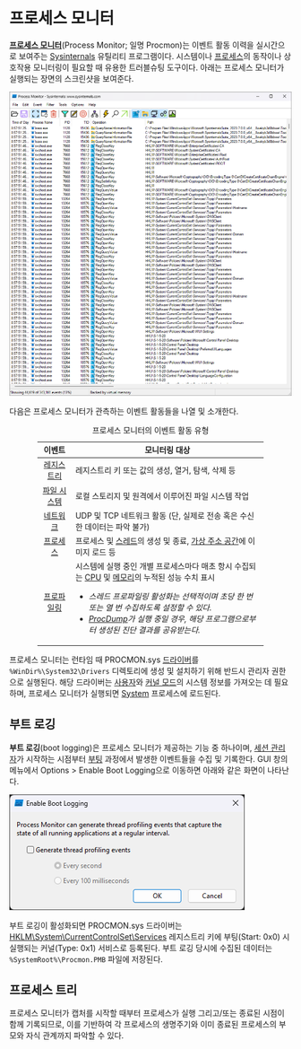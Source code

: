 # 프로세스 모니터
**[프로세스 모니터](https://aka.ms/procmon)**(Process Monitor; 일명 Procmon)는 이벤트 활동 이력을 실시간으로 보여주는 [Sysinternals](Sysinternals.md) 유틸리티 프로그램이다. 시스템이나 [프로세스](Process.md)의 동작이나 상호작용 모니터링이 필요할 때 유용한 트러블슈팅 도구이다. 아래는 프로세스 모니터가 실행되는 장면의 스크린샷을 보여준다.

![프로세스 모니터 유틸리티 프로그램](./images/sysinternals_procmon.png)

다음은 프로세스 모니터가 관측하는 이벤트 활동들을 나열 및 소개한다.

<table style="width: 80%; margin-left: auto; margin-right: auto;"><caption style="caption-side: top;">프로세스 모니터의 이벤트 활동 유형</caption><colgroup><col style="width: 15%;"/><col style="width: 85%;"/></colgroup><thead><tr><th style="text-align: center;">이벤트</th><th style="text-align: center;">모니터링 대상</th></tr></thead><tbody><tr><td style="text-align: center;"><a href="Registry.md">레지스트리</a></td><td>레지스트리 키 또는 값의 생성, 열거, 탐색, 삭제 등</td></tr><tr><td style="text-align: center;"><a href="FileSystem.md">파일 시스템</a></td><td>로컬 스토리지 및 원격에서 이루어진 파일 시스템 작업</td></tr><tr><td style="text-align: center;"><a href="Network.md">네트워크</a></td><td>UDP 및 TCP 네트워크 활동 (단, 실제로 전송 혹은 수신한 데이터는 파악 불가)</td></tr><tr><td style="text-align: center;"><a href="Process.md">프로세스</a></td><td>프로세스 및 <a href="Process.md#스레드">스레드</a>의 생성 및 종료, <a href="Process.md#가상-주소-공간">가상 주소 공간</a>에 이미지 로드 등</td></tr><tr><td style="text-align: center;"><a href="https://en.wikipedia.org/wiki/Profiling_(computer_programming)">프로파일링</a></td><td>시스템에 실행 중인 개별 프로세스마다 매초 항시 수집되는 <a href="Processor.md">CPU</a> 및 <a href="Memory.md">메모리</a>의 누적된 성능 수치 표시<ul><li><i>스레드 프로파일링 활성화는 선택적이며 초당 한 번 또는 열 번 수집하도록 설정할 수 있다.</i></li><li><i><a href="ProcDump.md">ProcDump</a>가 실행 중일 경우, 해당 프로그램으로부터 생성된 진단 결과를 공유받는다.</i></li></ul></td></tr></tbody></table>

프로세스 모니터는 런타임 때 PROCMON.sys [드라이버](Driver.md#드라이버)를 `%WinDir%\System32\Drivers` 디렉토리에 생성 및 설치하기 위해 반드시 관리자 권한으로 실행된다. 해당 드라이버는 [사용자](Processor.md#권한-수준)와 [커널 모드](Processor.md#권한-수준)의 시스템 정보를 가져오는 데 필요하며, 프로세스 모니터가 실행되면 [System](Process.md#시스템-프로세스) 프로세스에 로드된다.

## 부트 로깅
**부트 로깅**(boot logging)은 프로세스 모니터가 제공하는 기능 중 하나이며, [세션 관리자](Process.md#세션-관리자)가 시작하는 시점부터 [부팅](Boot.md) 과정에서 발생한 이벤트들을 수집 및 기록한다. GUI 창의 메뉴에서 Options > Enable Boot Logging으로 이동하면 아래와 같은 화면이 나타난다.

![프로세스 모니터의 부트 로깅 활성화 창](./images/sysinternals_procmon_bootlog.png)

부트 로깅이 활성화되면 PROCMON.sys 드라이버는 [HKLM\System\CurrentControlSet\Services](https://learn.microsoft.com/en-us/windows-hardware/drivers/install/hklm-system-currentcontrolset-services-registry-tree) 레지스트리 키에 부팅(Start: 0x0) 시 실행되는 커널(Type: 0x1) 서비스로 등록된다. 부트 로깅 당시에 수집된 데이터는 `%SystemRoot%\Procmon.PMB` 파일에 저장된다.

## 프로세스 트리
프로세스 모니터가 캡처를 시작할 때부터 프로세스가 실행 그리고/또는 종료된 시점이 함께 기록되므로, 이를 기반하여 각 프로세스의 생명주기와 이미 종료된 프로세스의 부모와 자식 관계까지 파악할 수 있다.
